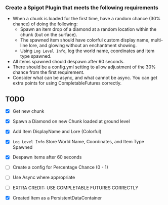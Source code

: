 ### Create a Spigot Plugin that meets the following requirements

* When a chunk is loaded for the first time, have a random chance (30% chance) of doing the following:
    * Spawn an item drop of a diamond at a random location within the chunk (but on the surface).
    * The spawned item should have colorful custom display name, multi-line lore, and glowing without an enchantment showing.
    * Using `Log Level Info`, log the world name, coordinates and item type spawned.
* All items spawned should despawn after 60 seconds.
* There should be a config.yml setting to allow adjustment of the 30% chance from the first requirement.
* Consider what can be async, and what cannot be async. You can get extra points for using CompletableFutures correctly. 

## TODO

 *[x] Get new chunk
 *[x] Spawn a Diamond on new Chunk loaded at ground level
 *[x] Add Item DisplayName and Lore (Colorful)
 *[x] `Log Level Info` Store World Name, Coordinates, and Item Type Spawned
 *[x] Despawn items after 60 seconds
 *[ ] Create a config for Percentage Chance (0 - 1)
 *[ ] Use Async where appropriate
 
 *[ ] EXTRA CREDIT: USE COMPLETABLE FUTURES CORRECTLY
 *[x] Created Item as a PersistentDataContainer